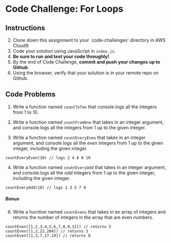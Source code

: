 # Code Challenge: For Loops

## Instructions

2. Clone down this assignment to your `code-challenges' directory in AWS Cloud9.  
3. Code your solution using JavaScript in `index.js`. 
4. **Be sure to run and test your code throughly!**
5. By the end of Code Challenge, **commit and push your changes up to Github**.
6. Using the browser, verify that your solution is in your remote repo on Github.

## Code Problems

1. Write a function named `countToTen` that console.logs all the integers from 1 to 10. 

2. Write a function named `countFromOne` that takes in an integer argument, and console.logs all the integers from 1 up to the given integer. 

3. Write a function named `countEveryEven` that takes in an integer argument, and console.logs all the *even* integers from 1 up to the given integer, including the given integer. 
```
countEveryEven(10) // logs 2 4 6 8 10
```

4. Write a function named `countEveryOdd` that takes in an integer argument, and console.logs all the *odd* integers from 1 up to the given integer, including the given integer. 
```
countEveryOdd(10) // logs 1 3 5 7 9
```

##### Bonus 
6. Write a fucntion named `countEvens` that takes in an array of integers and returns the number of integers in the array that are even numbers. 
```
countEven([1,2,3,4,5,6,7,8,9,12]) // returns 5
countEven([1,2,22,204]) // returns 3
countEven([1,3,7,17,19]) // returns 0
```
